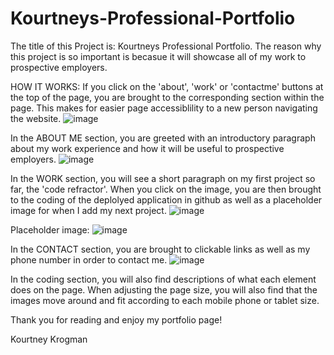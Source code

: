 # Kourtneys-Professional-Portfolio

The title of this Project is: Kourtneys Professional Portfolio. The reason why this project is so important is becasue it will showcase all of my work to prospective employers.

HOW IT WORKS:
If you click on the 'about', 'work' or 'contactme' buttons at the top of the page, you are brought to the corresponding section within the page. This makes for easier page accessiblility to a new person navigating the website.
![image](https://user-images.githubusercontent.com/95041311/147892846-a2e07b0f-d397-46ee-bb2e-3aa88a8f5fcf.png)

In the ABOUT ME section, you are greeted with an introductory paragraph about my work experience and how it will be useful to prospective employers. 
![image](https://user-images.githubusercontent.com/95041311/147892928-28ca7d43-736b-423d-ae35-697e14820472.png)

In the WORK section, you will see a short paragraph on my first project so far, the 'code refractor'. When you click on the image, you are then brought to the coding of the deplolyed application in github as well as a placeholder image for when I add my next project.
![image](https://user-images.githubusercontent.com/95041311/147892936-5dc3a9d3-39d9-40c0-8ebc-d812a3ec86d4.png)

Placeholder image:
![image](https://user-images.githubusercontent.com/95041311/147892975-a2ed4885-0acb-4b21-944b-a64a6dc84292.png)

In the CONTACT section, you are brought to clickable links as well as my phone number in order to contact me.
![image](https://user-images.githubusercontent.com/95041311/147892969-d9095148-7bad-4e0b-84a0-1fa458edbc7e.png)

In the coding section, you will also find descriptions of what each element does on the page.
When adjusting the page size, you will also find that the images move around and fit according to each mobile phone or tablet size.

Thank you for reading and enjoy my portfolio page!

Kourtney Krogman

